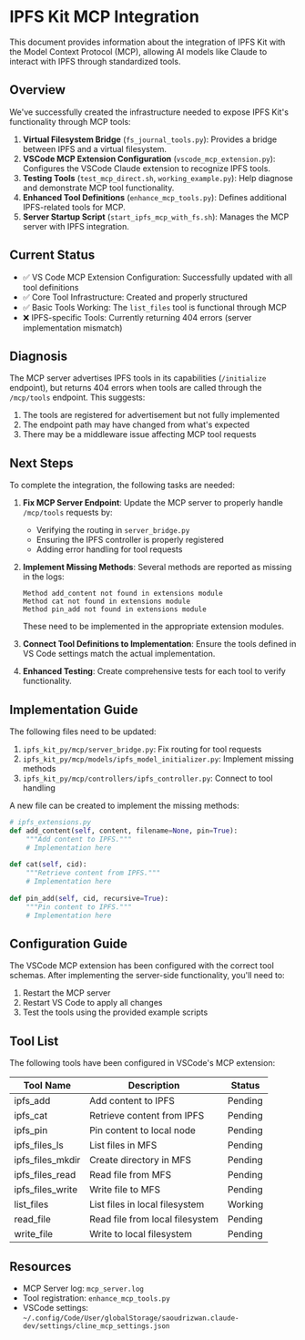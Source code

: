 # IPFS Kit MCP Integration

This document provides information about the integration of IPFS Kit with the Model Context Protocol (MCP), allowing AI models like Claude to interact with IPFS through standardized tools.

## Overview

We've successfully created the infrastructure needed to expose IPFS Kit's functionality through MCP tools:

1. **Virtual Filesystem Bridge** (`fs_journal_tools.py`): Provides a bridge between IPFS and a virtual filesystem.
2. **VSCode MCP Extension Configuration** (`vscode_mcp_extension.py`): Configures the VSCode Claude extension to recognize IPFS tools.
3. **Testing Tools** (`test_mcp_direct.sh`, `working_example.py`): Help diagnose and demonstrate MCP tool functionality.
4. **Enhanced Tool Definitions** (`enhance_mcp_tools.py`): Defines additional IPFS-related tools for MCP.
5. **Server Startup Script** (`start_ipfs_mcp_with_fs.sh`): Manages the MCP server with IPFS integration.

## Current Status

- ✅ VS Code MCP Extension Configuration: Successfully updated with all tool definitions
- ✅ Core Tool Infrastructure: Created and properly structured
- ✅ Basic Tools Working: The `list_files` tool is functional through MCP
- ❌ IPFS-specific Tools: Currently returning 404 errors (server implementation mismatch)

## Diagnosis

The MCP server advertises IPFS tools in its capabilities (`/initialize` endpoint), but returns 404 errors when tools are called through the `/mcp/tools` endpoint. This suggests:

1. The tools are registered for advertisement but not fully implemented
2. The endpoint path may have changed from what's expected
3. There may be a middleware issue affecting MCP tool requests

## Next Steps

To complete the integration, the following tasks are needed:

1. **Fix MCP Server Endpoint**: Update the MCP server to properly handle `/mcp/tools` requests by:
   - Verifying the routing in `server_bridge.py`
   - Ensuring the IPFS controller is properly registered
   - Adding error handling for tool requests

2. **Implement Missing Methods**: Several methods are reported as missing in the logs:
   ```
   Method add_content not found in extensions module
   Method cat not found in extensions module
   Method pin_add not found in extensions module
   ```
   These need to be implemented in the appropriate extension modules.

3. **Connect Tool Definitions to Implementation**: Ensure the tools defined in VS Code settings match the actual implementation.

4. **Enhanced Testing**: Create comprehensive tests for each tool to verify functionality.

## Implementation Guide

The following files need to be updated:

1. `ipfs_kit_py/mcp/server_bridge.py`: Fix routing for tool requests
2. `ipfs_kit_py/mcp/models/ipfs_model_initializer.py`: Implement missing methods
3. `ipfs_kit_py/mcp/controllers/ipfs_controller.py`: Connect to tool handling

A new file can be created to implement the missing methods:
```python
# ipfs_extensions.py
def add_content(self, content, filename=None, pin=True):
    """Add content to IPFS."""
    # Implementation here
    
def cat(self, cid):
    """Retrieve content from IPFS."""
    # Implementation here
    
def pin_add(self, cid, recursive=True):
    """Pin content to IPFS."""
    # Implementation here
```

## Configuration Guide

The VSCode MCP extension has been configured with the correct tool schemas. After implementing the server-side functionality, you'll need to:

1. Restart the MCP server
2. Restart VS Code to apply all changes
3. Test the tools using the provided example scripts

## Tool List

The following tools have been configured in VSCode's MCP extension:

| Tool Name | Description | Status |
|-----------|-------------|--------|
| ipfs_add | Add content to IPFS | Pending |
| ipfs_cat | Retrieve content from IPFS | Pending |
| ipfs_pin | Pin content to local node | Pending |
| ipfs_files_ls | List files in MFS | Pending |
| ipfs_files_mkdir | Create directory in MFS | Pending |
| ipfs_files_read | Read file from MFS | Pending |
| ipfs_files_write | Write file to MFS | Pending |
| list_files | List files in local filesystem | Working |
| read_file | Read file from local filesystem | Pending |
| write_file | Write to local filesystem | Pending |

## Resources

- MCP Server log: `mcp_server.log`
- Tool registration: `enhance_mcp_tools.py` 
- VSCode settings: `~/.config/Code/User/globalStorage/saoudrizwan.claude-dev/settings/cline_mcp_settings.json`
